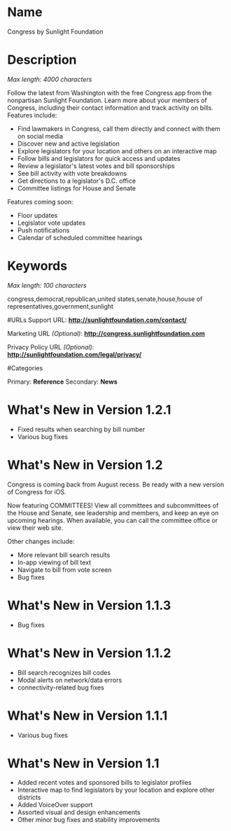 # Name
Congress by Sunlight Foundation

# Description
*Max length: 4000 characters*

Follow the latest from Washington with the free Congress app from the nonpartisan Sunlight Foundation. Learn more about your members of Congress, including their contact information and track activity on bills. Features include:

* Find lawmakers in Congress, call them directly and connect with them on social media
* Discover new and active legislation
* Explore legislators for your location and others on an interactive map
* Follow bills and legislators for quick access and updates
* Review a legislator's latest votes and bill sponsorships
* See bill activity with vote breakdowns
* Get directions to a legislator's D.C. office
* Committee listings for House and Senate

Features coming soon:

* Floor updates
* Legislator vote updates
* Push notifications
* Calendar of scheduled committee hearings

# Keywords
*Max length: 100 characters*

congress,democrat,republican,united states,senate,house,house of representatives,government,sunlight

#URLs
Support URL: **http://sunlightfoundation.com/contact/**

Marketing URL *(Optional)*: **http://congress.sunlightfoundation.com**

Privacy Policy URL *(Optional)*: **http://sunlightfoundation.com/legal/privacy/**

#Categories

Primary: **Reference**
Secondary: **News**

# What's New in Version 1.2.1

- Fixed results when searching by bill number
- Various bug fixes


# What's New in Version 1.2

Congress is coming back from August recess. Be ready with a new version of Congress for iOS.

Now featuring COMMITTEES! View all committees and subcommittees of the House and Senate, see leadership and members, and keep an eye on upcoming hearings. When available, you can call the committee office or view their web site.

Other changes include:

- More relevant bill search results
- In-app viewing of bill text
- Navigate to bill from vote screen
- Bug fixes


# What's New in Version 1.1.3

- Bug fixes


# What's New in Version 1.1.2

- Bill search recognizes bill codes
- Modal alerts on network/data errors
- connectivity-related bug fixes


# What's New in Version 1.1.1

- Various bug fixes


# What's New in Version 1.1

- Added recent votes and sponsored bills to legislator profiles
- Interactive map to find legislators by your location and explore other districts
- Added VoiceOver support
- Assorted visual and design enhancements
- Other minor bug fixes and stability improvements
